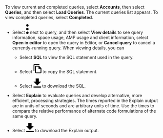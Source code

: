 
To view current and completed queries, select **Accounts**, then select **Queries**, and then select **Load Queries**. The current queries list appears. To view completed queries, select **Completed**.

-   Select ![""](Images/zsz1597101912145.svg) next to query, and then select **View details** to see query information, space usage, AMP usage and client information, select **Open in editor** to open the query in Editor, or **Cancel query** to cancel a currently-running query. When viewing details, you can

    -   Select **SQL** to view the SQL statement used in the query.

    -   Select ![""](Images/cty1620686895907.svg) to copy the SQL statement.

    -   Select ![""](Images/qie1590719586762.svg) to download the SQL.

-   Select **Explain** to evaluate queries and develop alternative, more efficient, processing strategies. The times reported in the Explain output are in units of seconds and are arbitrary units of time. Use the times to compare the relative performance of alternate code formulations of the same query.

-   Select ![""](Images/qie1590719586762.svg) to download the Explain output.


